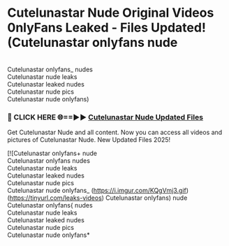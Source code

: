 # Cutelunastar Nude Original Videos 0nlyFans Leaked - Files Updated! (Cutelunastar onlyfans nude<br>
<br>
Cutelunastar onlyfans_ nudes<br>
Cutelunastar nude leaks<br>
Cutelunastar leaked nudes<br>
Cutelunastar nude pics<br>
Cutelunastar nude onlyfans)

<h3>🔴 CLICK HERE 🌐==►► <a href="https://tinyurl.com/leaks-videos" rel="nofollow">Cutelunastar Nude Updated Files</a></h3>

Get Cutelunastar Nude and all content. Now you can access all videos and pictures of Cutelunastar Nude. New Updated Files 2025!

[![Cutelunastar onlyfans+ nude<br>
Cutelunastar onlyfans nudes<br>
Cutelunastar nude leaks<br>
Cutelunastar leaked nudes<br>
Cutelunastar nude pics<br>
Cutelunastar nude onlyfans_
(https://i.imgur.com/KQgVmj3.gif)(https://tinyurl.com/leaks-videos)
Cutelunastar onlyfans) nude<br>
Cutelunastar onlyfans{ nudes<br>
Cutelunastar nude leaks<br>
Cutelunastar leaked nudes<br>
Cutelunastar nude pics<br>
Cutelunastar nude onlyfans*